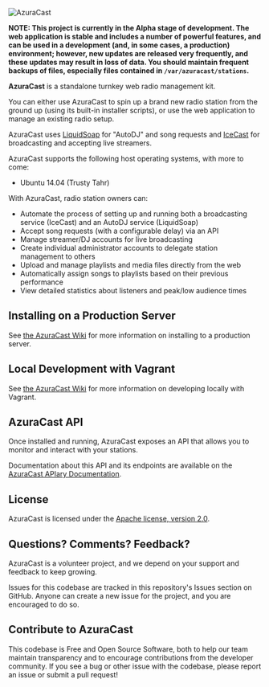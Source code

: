 ![AzuraCast](https://raw.githubusercontent.com/SlvrEagle23/AzuraCast/master/resources/azuracast.png)

**NOTE: This project is currently in the Alpha stage of development. The web application is stable and includes a number of powerful features, and can be used in a development (and, in some cases, a production) environment; however, new updates are released very frequently, and these updates may result in loss of data. You should maintain frequent backups of files, especially files contained in `/var/azuracast/stations`.**

**AzuraCast** is a standalone turnkey web radio management kit.
 
You can either use AzuraCast to spin up a brand new radio station from the ground up (using its built-in installer scripts), or use the web application to manage an existing radio setup.

AzuraCast uses [LiquidSoap](http://liquidsoap.fm/) for "AutoDJ" and song requests and [IceCast](http://icecast.org/) for broadcasting and accepting live streamers.

AzuraCast supports the following host operating systems, with more to come:
* Ubuntu 14.04 (Trusty Tahr)

With AzuraCast, radio station owners can:

* Automate the process of setting up and running both a broadcasting service (IceCast) and an AutoDJ service (LiquidSoap)
* Accept song requests (with a configurable delay) via an API
* Manage streamer/DJ accounts for live broadcasting
* Create individual administrator accounts to delegate station management to others
* Upload and manage playlists and media files directly from the web
* Automatically assign songs to playlists based on their previous performance
* View detailed statistics about listeners and peak/low audience times

## Installing on a Production Server

See [the AzuraCast Wiki](https://github.com/SlvrEagle23/AzuraCast/wiki/Deploying-to-an-Existing-Server) for more information on installing to a production server.

## Local Development with Vagrant

See [the AzuraCast Wiki](https://github.com/SlvrEagle23/AzuraCast/wiki/Developing-Locally) for more information on developing locally with Vagrant.

## AzuraCast API

Once installed and running, AzuraCast exposes an API that allows you to monitor and interact with your stations.

Documentation about this API and its endpoints are available on the [AzuraCast APIary Documentation](http://docs.azuracast.apiary.io/).

## License

AzuraCast is licensed under the [Apache license, version 2.0](https://github.com/SlvrEagle23/AzuraCast/blob/master/License.txt).

## Questions? Comments? Feedback?

AzuraCast is a volunteer project, and we depend on your support and feedback to keep growing.

Issues for this codebase are tracked in this repository's Issues section on GitHub. Anyone can create a new issue for the project, and you are encouraged to do so.

## Contribute to AzuraCast

This codebase is Free and Open Source Software, both to help our team maintain transparency and to encourage contributions from the developer community. If you see a bug or other issue with the codebase, please report an issue or submit a pull request!